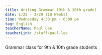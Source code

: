 ```yaml
---
title: Writing Grammar (9th & 10th grade)
date: 1/25 - 3/29 (10 Weeks)
time: Wednesday 4:30 pm - 6:00 pm
tag: English
teacherName: Paul Lee
teacherLink: /staff/paul-lee
---
```

Grammar class for 9th & 10th grade students